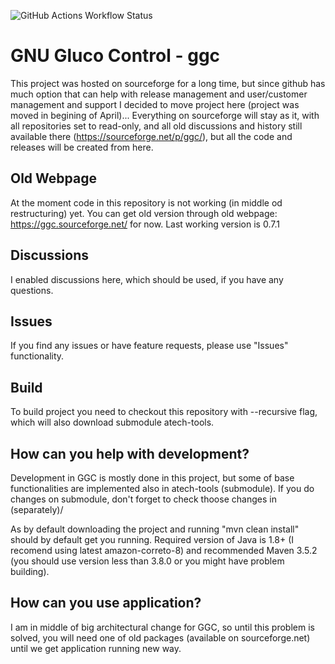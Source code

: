 ![GitHub Actions Workflow Status](https://img.shields.io/github/actions/workflow/status/andyrozman/ggc/maven.yml)

# GNU Gluco Control - ggc
This project was hosted on sourceforge for a long time, but since github has much option that can help with release management and 
user/customer management and support I decided to move project here (project was moved in begining of April)... Everything on sourceforge will stay as it, with all repositories 
set to read-only, and all old discussions and history still available there (https://sourceforge.net/p/ggc/), but all the code and releases
will be created from here.

## Old Webpage
At the moment code in this repository is not working (in middle od restructuring) yet. You can get old version through old webpage: https://ggc.sourceforge.net/ for now. Last working version is 0.7.1 


## Discussions
I enabled discussions here, which should be used, if you have any questions.

## Issues
If you find any issues or have feature requests, please use "Issues" functionality.

## Build
To build project you need to checkout this repository with --recursive flag, which will also download submodule atech-tools. 

## How can you help with development?
Development in GGC is mostly done in this project, but some of base functionalities are implemented also in atech-tools (submodule). If you do changes on submodule, don't forget to check thoose changes in (separately)/

As by default downloading the project and running "mvn clean install" should by default get you running. Required version of Java is 1.8+ (I 
recomend using latest amazon-correto-8) and recommended Maven 3.5.2 (you should use version less than 3.8.0 or you might have problem building).

## How can you use application?
I am in middle of big architectural change for GGC, so until this problem is solved, you will need one of old packages (available on sourceforge.net) 
until we get application running new way.

